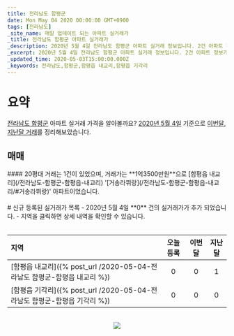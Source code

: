 ```yaml
---
title: 전라남도 함평군
date: Mon May 04 2020 00:00:00 GMT+0900
tags: [전라남도]
_site_name: 매일 업데이트 되는 아파트 실거래가
_title: 전라남도 함평군 아파트 실거래가
_description: 2020년 5월 4일 전라남도 함평군 아파트 실거래 정보입니다. 2건 아파트 정보가 있습니다.
_excerpt: 2020년 5월 4일 전라남도 함평군 아파트 실거래 정보입니다. 2건 아파트 정보가 있습니다.
_updated_time: 2020-05-03T15:00:00.000Z
_keywords: 전라남도,함평군,함평읍 내교리,함평읍 기각리
---
```



# 요약
<ins>전라남도 함평군</ins> 아파트 실거래 가격을 알아볼까요? <ins>2020년 5월 4일</ins> 기준으로 <ins>이번달, 지난달 거래</ins>를 정리해보았습니다.

## 매매
<div class="container">
<div class="twelve columns" markdown="1">
#### 20평대
거래는 1건이 있었으며, 거래가는 **1억3500만원**으로 [함평읍 내교리](/전라남도-함평군-함평읍-내교리) '[거송라뷔랑](/전라남도-함평군-함평읍-내교리/#거송라뷔랑)' 아파트이었습니다.
</div>
</div>


<br>
# 신규 등록된 실거래가 목록
- 2020년 5월 4일 **0** 건의 실거래가가 추가 되었습니다.
- 지역을 클릭하면 상세 내역을 확인할 수 있습니다.
<br><br>

| 지역 | 오늘 등록 | 이번달 | 지난달 |
|:---|:---:|:---:|:---:|
| [함평읍 내교리]({% post_url /2020-05-04-전라남도 함평군-함평읍 내교리 %}) | 0 | 0 | 1|
| [함평읍 기각리]({% post_url /2020-05-04-전라남도 함평군-함평읍 기각리 %}) | 0 | 0 | 0|

<p align="center"><br><img src="https://via.placeholder.com/700x120"><br></p>
